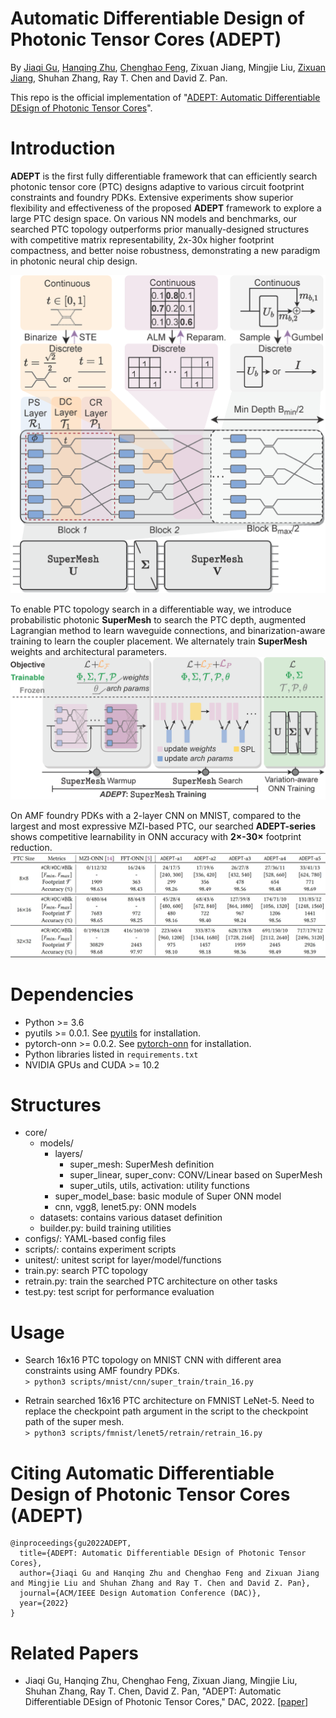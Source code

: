 # Automatic Differentiable Design of Photonic Tensor Cores (ADEPT)

By [Jiaqi Gu](https://github.com/JeremieMelo), [Hanqing Zhu](https://github.com/zhuhanqing), [Chenghao Feng](https://github.com/Fengchenghao1996), Zixuan Jiang, Mingjie Liu, [Zixuan Jiang](https://github.com/zixuanjiang), Shuhan Zhang, Ray T. Chen and David Z. Pan.

This repo is the official implementation of "[ADEPT: Automatic Differentiable DEsign of Photonic Tensor Cores](https://arxiv.org/abs/2112.08703)".

# Introduction
**ADEPT** is the first fully differentiable framework that can efficiently search photonic tensor core (PTC) designs adaptive to various circuit footprint constraints and foundry PDKs. Extensive experiments show superior flexibility and effectiveness of the proposed **ADEPT** framework to explore a large PTC design space. On various NN models and benchmarks, our searched PTC topology outperforms prior manually-designed structures with competitive matrix representability, 2x-30x higher footprint compactness, and better noise robustness, demonstrating a new paradigm in photonic neural chip design.

![flow](figures/ADEPT_Overview.png)

To enable PTC topology search in a differentiable way, we introduce probabilistic photonic **SuperMesh** to search the PTC depth, augmented Lagrangian method to learn waveguide connections, and binarization-aware training to learn the coupler placement.
We alternately train **SuperMesh** weights and architectural parameters.
![teaser](figures/TrainFlow.png)

On AMF foundry PDKs with a 2-layer CNN on MNIST, compared to the largest and most expressive MZI-based
PTC, our searched **ADEPT-series** shows competitive learnability in ONN accuracy with **2×-30×** footprint reduction.
![exp](figures/ResultsAMFTable.png)
# Dependencies
* Python >= 3.6
* pyutils >= 0.0.1. See [pyutils](https://github.com/JeremieMelo/pyutility) for installation.
* pytorch-onn >= 0.0.2. See [pytorch-onn](https://github.com/JeremieMelo/pytorch-onn) for installation.
* Python libraries listed in `requirements.txt`
* NVIDIA GPUs and CUDA >= 10.2

# Structures
* core/
    * models/
        * layers/
            * super_mesh: SuperMesh definition
            * super_linear, super_conv: CONV/Linear based on SuperMesh
            * super_utils, utils, activation: utility functions
        * super_model_base: basic module of Super ONN model
        * cnn, vgg8, lenet5.py: ONN models
    * datasets: contains various dataset definition
    * builder.py: build training utilities
* configs/: YAML-based config files
* scripts/: contains experiment scripts
* unitest/: unitest script for layer/model/functions
* train.py: search PTC topology
* retrain.py: train the searched PTC architecture on other tasks
* test.py: test script for performance evaluation

# Usage
* Search 16x16 PTC topology on MNIST CNN with different area constraints using AMF foundry PDKs.\
`> python3 scripts/mnist/cnn/super_train/train_16.py`

* Retrain searched 16x16 PTC architecture on FMNIST LeNet-5. Need to replace the checkpoint path argument in the script to the checkpoint path of the super mesh.\
`> python3 scripts/fmnist/lenet5/retrain/retrain_16.py`

# Citing Automatic Differentiable Design of Photonic Tensor Cores (ADEPT)
```
@inproceedings{gu2022ADEPT,
  title={ADEPT: Automatic Differentiable DEsign of Photonic Tensor Cores},
  author={Jiaqi Gu and Hanqing Zhu and Chenghao Feng and Zixuan Jiang and Mingjie Liu and Shuhan Zhang and Ray T. Chen and David Z. Pan},
  journal={ACM/IEEE Design Automation Conference (DAC)},
  year={2022}
}
```

# Related Papers
* Jiaqi Gu, Hanqing Zhu, Chenghao Feng, Zixuan Jiang, Mingjie Liu, Shuhan Zhang, Ray T. Chen, David Z. Pan, "ADEPT: Automatic Differentiable DEsign of Photonic Tensor Cores," DAC, 2022. \[[paper](https://arxiv.org/abs/2112.08703)\]
